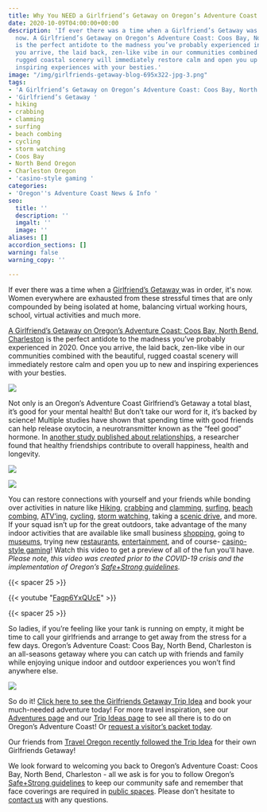 ```yaml
---
title: Why You NEED a Girlfriend’s Getaway on Oregon’s Adventure Coast
date: 2020-10-09T04:00:00+00:00
description: 'If ever there was a time when a Girlfriend’s Getaway was in order, it''s
  now. A Girlfriend’s Getaway on Oregon’s Adventure Coast: Coos Bay, North Bend, Charleston
  is the perfect antidote to the madness you’ve probably experienced in 2020. Once
  you arrive, the laid back, zen-like vibe in our communities combined with the beautiful,
  rugged coastal scenery will immediately restore calm and open you up to new and
  inspiring experiences with your besties.'
image: "/img/girlfriends-getaway-blog-695x322-jpg-3.png"
tags:
- 'A Girlfriend’s Getaway on Oregon’s Adventure Coast: Coos Bay, North Bend, Charleston'
- 'Girlfriend’s Getaway '
- hiking
- crabbing
- clamming
- surfing
- beach combing
- cycling
- storm watching
- Coos Bay
- North Bend Oregon
- Charleston Oregon
- 'casino-style gaming '
categories:
- 'Oregon''s Adventure Coast News & Info '
seo:
  title: ''
  description: ''
  imgalt: ''
  image: ''
aliases: []
accordion_sections: []
warning: false
warning_copy: ''

---
```

If ever there was a time when a [Girlfriend’s Getaway ](https://www.oregonsadventurecoast.com/tripideas/a-girlfriends-getaway-on-oregon-s-adventure-coast/)was in order, it's now. Women everywhere are exhausted from these stressful times that are only compounded by being isolated at home, balancing virtual working hours, school, virtual activities and much more.

[A Girlfriend’s Getaway on Oregon’s Adventure Coast: Coos Bay, North Bend, Charleston](https://www.oregonsadventurecoast.com/girlfriends/) is the perfect antidote to the madness you’ve probably experienced in 2020. Once you arrive, the laid back, zen-like vibe in our communities combined with the beautiful, rugged coastal scenery will immediately restore calm and open you up to new and inspiring experiences with your besties.

![](/img/girlfriends-getaway-blog-695x322-jpg-1.png)

Not only is an Oregon’s Adventure Coast Girlfriend’s Getaway a total blast, it’s good for your mental health! But don’t take our word for it, it’s backed by science! Multiple studies have shown that spending time with good friends can help release oxytocin, a neurotransmitter known as the “feel good” hormone. In [another study published about relationships](https://onlinelibrary.wiley.com/doi/abs/10.1111/pere.12187), a researcher found that healthy friendships contribute to overall happiness, health and longevity.

![](/img/girlfriends-getaway-blog-695x322-jpg-2.png)

![](/img/girlfriends-getaway-blog-695x322-jpg.png)

You can restore connections with yourself and your friends while bonding over activities in nature like [Hiking](https://www.oregonsadventurecoast.com/hiking-walking), [crabbing](https://www.oregonsadventurecoast.com/crabbing-clamming) and [clamming](https://www.oregonsadventurecoast.com/clamming), [surfing](https://www.oregonsadventurecoast.com/water-recreation), [beach combing](https://www.oregonsadventurecoast.com/undeveloped-beaches), [ATV’ing](https://www.oregonsadventurecoast.com/atv-motorsports), [cycling](https://www.oregonsadventurecoast.com/cycling), [storm watching](https://www.oregonsadventurecoast.com/storm-watching), taking a [scenic drive](https://www.oregonsadventurecoast.com/scenic-drives), and more. If your squad isn’t up for the great outdoors, take advantage of the many indoor activities that are available like small business [shopping](https://www.oregonsadventurecoast.com/shopping), going to [museums](https://www.oregonsadventurecoast.com/art-history-culture), trying new [restaurants](https://www.oregonsadventurecoast.com/dining), [entertainment](https://www.oregonsadventurecoast.com/entertainment-and-nightlife), and of course- [casino-style gaming](https://www.oregonsadventurecoast.com/gaming)! Watch this video to get a preview of all of the fun you'll have. _Please note, this video was created prior to the COVID-19 crisis and the implementation of Oregon’s_ [_Safe+Strong guidelines_](https://govstatus.egov.com/reopening-oregon)_._

{{< spacer 25 >}}

{{< youtube "[Fagp6YxQUcE](https://youtu.be/Fagp6YxQUcE "https://youtu.be/Fagp6YxQUcE")" >}}

{{< spacer 25 >}}

So ladies, if you’re feeling like your tank is running on empty, it might be time to call your girlfriends and arrange to get away from the stress for a few days. Oregon’s Adventure Coast: Coos Bay, North Bend, Charleston is an all-seasons getaway where you can catch up with friends and family while enjoying unique indoor and outdoor experiences you won’t find anywhere else.

![](/img/girlfriends-getaway-blog-695x322-jpg-4.png)

So do it! [Click here to see the Girlfriends Getaway Trip Idea](https://www.oregonsadventurecoast.com/tripideas/a-girlfriends-getaway-on-oregon-s-adventure-coast/) and book your much-needed adventure today! For more travel inspiration, see our [Adventures page](https://www.oregonsadventurecoast.com/adventures) and our [Trip Ideas page](https://www.oregonsadventurecoast.com/tripideas) to see all there is to do on Oregon’s Adventure Coast! Or [request a visitor’s packet today](https://www.oregonsadventurecoast.com/contact/#contactform).

Our friends from [Travel Oregon recently followed the Trip Idea](https://traveloregon.com/things-to-do/trip-ideas/favorite-trips/girls-getaway-southern-oregon-coast/) for their own Girlfriends Getaway!

We look forward to welcoming you back to Oregon’s Adventure Coast: Coos Bay, North Bend, Charleston - all we ask is for you to follow Oregon’s [Safe+Strong guidelines](https://govstatus.egov.com/reopening-oregon) to keep our community safe and remember that face coverings are required in [public spaces](https://sharedsystems.dhsoha.state.or.us/DHSForms/Served/le2288K.pdf). Please don’t hesitate to [contact us](https://www.oregonsadventurecoast.com/contact/) with any questions.